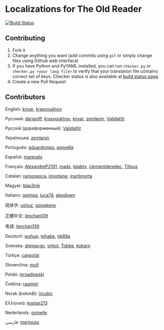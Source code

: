 # Localizations for The Old Reader

[![Build Status](https://travis-ci.org/theoldreader/i18n.png)](https://travis-ci.org/theoldreader/i18n)

## Contributing

1. Fork it
1. Change anything you want (add commits using ```git``` or simply change files using Github web interface)
1. If you have Python and PyYAML installed, you can run ```checker.py``` or ```checker.py <your lang file>``` to verify that your translation file contains correct set of keys. Checker status is also available at [build status page](https://travis-ci.org/theoldreader/i18n).
1. Create a new Pull Request

## Contributors

English: [knyar](https://github.com/knyar), [krasnoukhov](https://github.com/krasnoukhov)

Русский: [darianiff](https://github.com/darianiff), [krasnoukhov](https://github.com/krasnoukhov), [knyar](https://github.com/knyar), [zemlanin](https://github.com/zemlanin), [Validat0r](https://github.com/Validat0r)

Русскій (дореформенный): [Validat0r](https://github.com/Validat0r)

Українська: [zemlanin](https://github.com/zemlanin)

Português: [eduardomps](https://github.com/eduardomps), [annyella](https://github.com/annyella)

Español: [marevalo](https://github.com/marevalo)

Français: [AlexandreP2101](https://github.com/AlexandreP2101), [madx](https://github.com/madx), [lelabtv](https://github.com/lelabtv), [clementderedec](https://github.com/clementderedec), [Tillous](https://github.com/Tillous)

Catalan: [ramonpoca](https://github.com/ramonpoca), [jmontane](https://github.com/jmontane), [martimorta](https://github.com/martimorta)

Magyar: [blas3nik](https://github.com/blas3nik)

Italiano: [ggimpa](https://github.com/ggimpa), [luca74](https://github.com/luca74), [alexdown](https://github.com/alexdown)

简体字: [ushuz](https://github.com/ushuz), [gzjoekeny](https://github.com/gzjoekeny)

正體中文: [lenchan139](https://github.com/lenchan139)

粵語: [lenchan139](https://github.com/lenchan139)

Deutsch: [wuhup](https://github.com/wuhup), [tehabe](https://github.com/tehabe), [nb88a](https://github.com/nb88a)

Svenska: [alemacgo](https://github.com/alemacgo), [virkot](https://github.com/virkot), [Tobbe](https://github.com/Tobbe), [kokarn](https://github.com/kokarn)

Türkçe: [canpolat](https://github.com/canpolat)

Slovenčina: [mufi](https://github.com/mufi)

Polski: [mrsadowski](https://github.com/mrsadowski)

Čeština: [ragimiri](https://github.com/ragimiri)

Norsk (bokmål): [ircubic](https://github.com/ircubic)

Ελληνικά: [kostas213](https://github.com/kostas213)

Nederlands: [gvmelle](https://github.com/gvmelle)

فارسی: [martouss](https://github.com/martouss)
